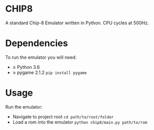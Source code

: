 # CHIP8
A standard Chip-8 Emulator written in Python. CPU cycles at 500Hz.

# Dependencies
To run the emulator you will need:
-  ≥ Python 3.6
-  ≥ pygame 2.1.2
```pip install pygame```

# Usage
Run the emulator:
-  Navigate to project root
```cd path/to/root/folder```
-  Load a rom into the emulator
```python chip8/main.py path/to/rom```
